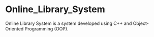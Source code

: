 # Online_Library_System
Online Library System is a system developed using C++ and Object-Oriented Programming (OOP).
